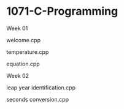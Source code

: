 # 1071-C-Programming

Week 01

welcome.cpp

temperature.cpp

equation.cpp


Week 02

leap year identification.cpp

seconds conversion.cpp
